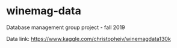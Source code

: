 # winemag-data
Database management group project - fall 2019

Data link: https://www.kaggle.com/christopheiv/winemagdata130k

